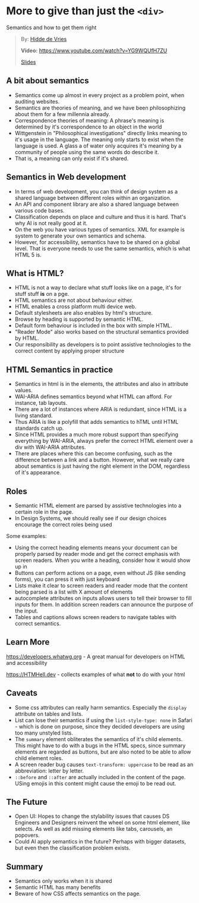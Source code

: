 # More to give than just the `<div>`
Semantics and how to get them right 

> By: [Hidde de Vries](https://beyondtellerrand.com/events/dusseldorf-2021/speakers/hidde-de-vries)
>
> **Video:** https://www.youtube.com/watch?v=YG9WQUfH7ZU
>
> [Slides](https://talks.hiddedevries.nl/Ahs3lw/more-to-give-than-just-the-div-semantics-and-how-to-get-them-right#sSk4Nh5)

## A bit about semantics

- Semantics come up almost in every project as a problem point, when auditing
  websites.
- Semantics are theories of meaning, and we have been philosophizing about them
  for a few millennia already.
- Correspondence theories of meaning: A phrase's meaning is determined by it's
  correspondence to an object in the world
- Wittgenstein in "Philosophical investigations" directly links meaning to it's
  usage in the language. The meaning only starts to exist when the language is
  used. A glass a of water only acquires it's meaning by a community of people
  using the same words do describe it.
- That is, a meaning can only exist if it's shared. 

## Semantics in Web development

- In terms of web development, you can think of design system as a shared
  language between different roles within an organization.
- An API and component library are also a shared language between various code
  bases.
- Classification depends on place and culture and thus it is hard. That's why AI
  is not really good at it.
- On the web you have various types of semantics. XML for example is system to
  generate your own semantics and schema.
- However, for accessibility, semantics have to be shared on a global level.
  That is everyone needs to use the same semantics, which is what HTML 5 is.

## What is HTML?

- HTML is not a way to declare what stuff looks like on a page, it's for stuff
  stuff **is** on a pge.
- HTML semantics are not about behaviour either. 
- HTML enables a cross platform multi device web.
- Default stylesheets are also enables by html's structure.
- Browse by heading is supported by semantic HTML.
- Default form behaviour is included in the box with simple HTML.
- "Reader Mode" also works based on the structural semantics provided by HTML.
- Our responsibility as developers is to point assistive technologies to the
  correct content by applying proper structure

## HTML Semantics in practice

- Semantics in html is in the elements, the attributes and also in attribute
  values.
- WAI-ARIA defines semantics beyond what HTML can afford. For instance, tab
  layouts.
- There are a lot of instances where ARIA is redundant, since HTML is a living
  standard.
- Thus ARIA is like a polyfill that adds semantics to hTML until HTML standards
  catch up.
- Since HTML provides a much more robust support than specifying everything by
  WAI-ARIA, always prefer the correct HTML element over a div with WAI-ARIA
  attributes.
- There are places where this can become confusing, such as the difference
  between a link and a button. However, what we really care about semantics is
  just having the right element in the DOM, regardless of it's appearance.

## Roles

- Semantic HTML element are parsed by assistive technologies into a certain role
  in the page.
- In Design Systems, we should really see if our design choices encourage the
  correct roles being used

Some examples:

- Using the correct heading elements means your document can be properly parsed
  by reader mode and get the correct emphasis with screen readers. When you
  write a heading, consider how it would show up in 
- Buttons can perform actions on a page, even without JS (like sending forms),
  you can press it with just keyboard
- Lists make it clear to screen readers and reader mode that the content being
  parsed is a list with X amount of elements
- autocomplete attributes on inputs allows users to tell their browser to fill
  inputs for them. In addition screen readers can announce the purpose of the
  input.
- Tables and captions allows screen readers to navigate tables with correct
  semantics.

## Learn More

https://developers.whatwg.org - A great manual for developers on HTML and accessibility

https://HTMHell.dev - collects examples of what **not** to do with your html

## Caveats

- Some css attributes can really harm semantics. Especially the `display`
  attribute on tables and lists.
- List can lose their semantics if using the `list-style-type: none` in Safari -
  which is done on purpose, since they decided developers are using too many
  unstyled lists.
- The `summary` element obliterates the semantics of it's child elements. This
  might have to do with a bugs in the HTML specs, since summary elements are
  regarded as buttons, but are also noted to be able to allow child element
  roles.
- A screen reader bug causes `text-transform: uppercase` to be read as an
  abbreviation: letter by letter.
- `::before` and `::after` are actually included in the content of the page.
  USing emojis in this content might cause the emoji to be read out.

## The Future

- Open UI: Hopes to change the stylability issues that causes DS Engineers and
  Designers reinvent the wheel on some html element, like selects. As well as
  add missing elements like tabs, carousels, an popovers.
- Could AI apply semantics in the future? Perhaps with bigger datasets, but even
  then the classification problem exists.

## Summary

- Semantics only works when it is shared
- Semantic HTML has many benefits
- Beware of how CSS affects semantics on the page.